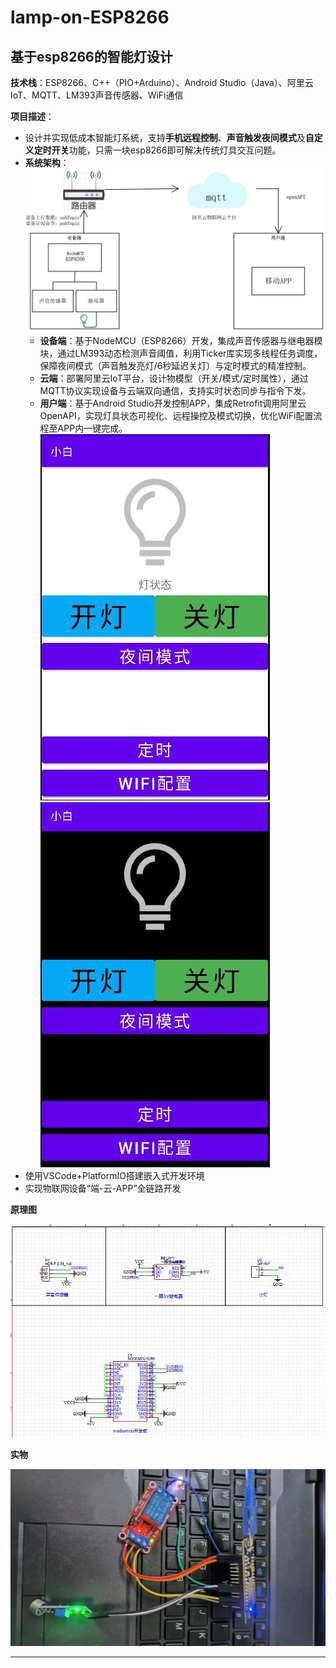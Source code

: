 # lamp-on-ESP8266
## 基于esp8266的智能灯设计
 
**技术栈**：ESP8266、C++（PIO+Arduino）、Android Studio（Java）、阿里云IoT、MQTT、LM393声音传感器、WiFi通信   

**项目描述**：  
- 设计并实现低成本智能灯系统，支持**手机远程控制**、**声音触发夜间模式**及**自定义定时开关**功能，只需一块esp8266即可解决传统灯具交互问题。  
- **系统架构**： 
 ![image](https://github.com/marktion/lamp-on-ESP8266/blob/main/image/系统架构.jpg)
  - **设备端**：基于NodeMCU（ESP8266）开发，集成声音传感器与继电器模块，通过LM393动态检测声音阈值，利用Ticker库实现多线程任务调度，保障夜间模式（声音触发亮灯/6秒延迟关灯）与定时模式的精准控制。  
  - **云端**：部署阿里云IoT平台，设计物模型（开关/模式/定时属性），通过MQTT协议实现设备与云端双向通信，支持实时状态同步与指令下发。  
  - **用户端**：基于Android Studio开发控制APP，集成Retrofit调用阿里云OpenAPI，实现灯具状态可视化、远程操控及模式切换，优化WiFi配置流程至APP内一键完成。  
  ![image](https://github.com/marktion/lamp-on-ESP8266/blob/main/image/APP界面白.jpg)
  ![image](https://github.com/marktion/lamp-on-ESP8266/blob/main/image/APP界面黑.jpg)
- 使用VSCode+PlatformIO搭建嵌入式开发环境
- 实现物联网设备“端-云-APP”全链路开发


**原理图**


  ![image](https://github.com/marktion/lamp-on-ESP8266/blob/main/image/原理图.jpg)


**实物**


  ![image](https://github.com/marktion/lamp-on-ESP8266/blob/main/image/9218027298a594a2b296e83ff6d86ac.jpg)

---  

